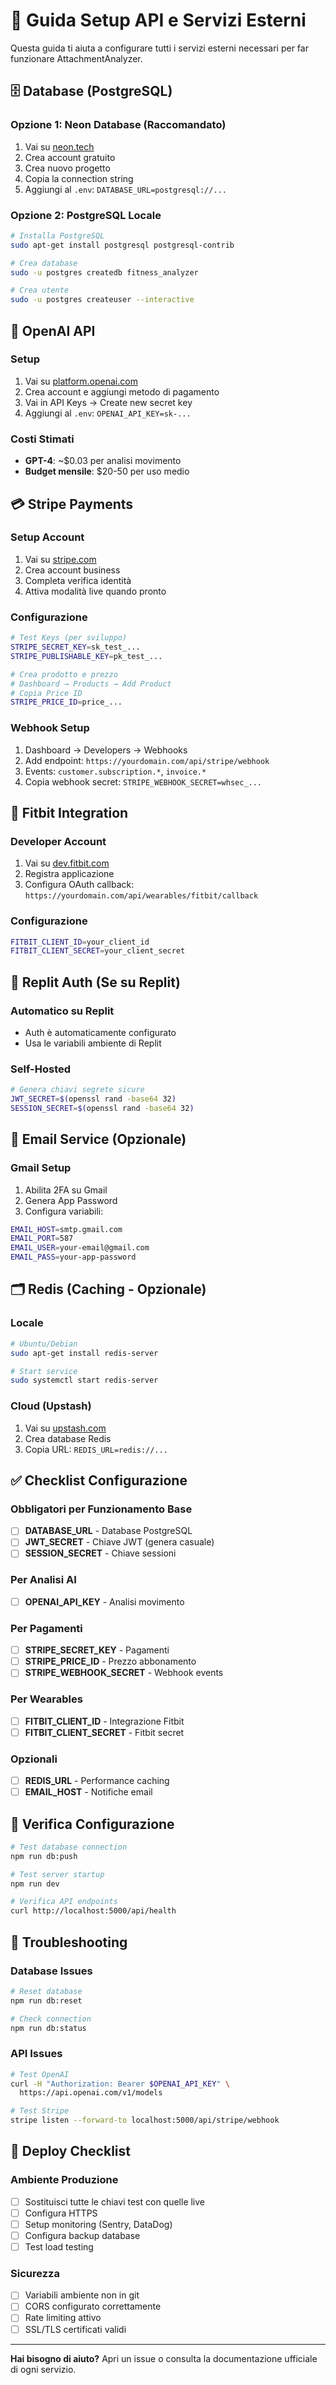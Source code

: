 # 🔧 Guida Setup API e Servizi Esterni

Questa guida ti aiuta a configurare tutti i servizi esterni necessari per far funzionare AttachmentAnalyzer.

## 🗄️ Database (PostgreSQL)

### Opzione 1: Neon Database (Raccomandato)
1. Vai su [neon.tech](https://neon.tech)
2. Crea account gratuito
3. Crea nuovo progetto
4. Copia la connection string
5. Aggiungi al `.env`: `DATABASE_URL=postgresql://...`

### Opzione 2: PostgreSQL Locale
```bash
# Installa PostgreSQL
sudo apt-get install postgresql postgresql-contrib

# Crea database
sudo -u postgres createdb fitness_analyzer

# Crea utente
sudo -u postgres createuser --interactive
```

## 🤖 OpenAI API

### Setup
1. Vai su [platform.openai.com](https://platform.openai.com)
2. Crea account e aggiungi metodo di pagamento
3. Vai in API Keys → Create new secret key
4. Aggiungi al `.env`: `OPENAI_API_KEY=sk-...`

### Costi Stimati
- **GPT-4**: ~$0.03 per analisi movimento
- **Budget mensile**: $20-50 per uso medio

## 💳 Stripe Payments

### Setup Account
1. Vai su [stripe.com](https://stripe.com)
2. Crea account business
3. Completa verifica identità
4. Attiva modalità live quando pronto

### Configurazione
```bash
# Test Keys (per sviluppo)
STRIPE_SECRET_KEY=sk_test_...
STRIPE_PUBLISHABLE_KEY=pk_test_...

# Crea prodotto e prezzo
# Dashboard → Products → Add Product
# Copia Price ID
STRIPE_PRICE_ID=price_...
```

### Webhook Setup
1. Dashboard → Developers → Webhooks
2. Add endpoint: `https://yourdomain.com/api/stripe/webhook`
3. Events: `customer.subscription.*`, `invoice.*`
4. Copia webhook secret: `STRIPE_WEBHOOK_SECRET=whsec_...`

## 📱 Fitbit Integration

### Developer Account
1. Vai su [dev.fitbit.com](https://dev.fitbit.com)
2. Registra applicazione
3. Configura OAuth callback: `https://yourdomain.com/api/wearables/fitbit/callback`

### Configurazione
```bash
FITBIT_CLIENT_ID=your_client_id
FITBIT_CLIENT_SECRET=your_client_secret
```

## 🔐 Replit Auth (Se su Replit)

### Automatico su Replit
- Auth è automaticamente configurato
- Usa le variabili ambiente di Replit

### Self-Hosted
```bash
# Genera chiavi segrete sicure
JWT_SECRET=$(openssl rand -base64 32)
SESSION_SECRET=$(openssl rand -base64 32)
```

## 📧 Email Service (Opzionale)

### Gmail Setup
1. Abilita 2FA su Gmail
2. Genera App Password
3. Configura variabili:

```bash
EMAIL_HOST=smtp.gmail.com
EMAIL_PORT=587
EMAIL_USER=your-email@gmail.com
EMAIL_PASS=your-app-password
```

## 🗂️ Redis (Caching - Opzionale)

### Locale
```bash
# Ubuntu/Debian
sudo apt-get install redis-server

# Start service
sudo systemctl start redis-server
```

### Cloud (Upstash)
1. Vai su [upstash.com](https://upstash.com)
2. Crea database Redis
3. Copia URL: `REDIS_URL=redis://...`

## ✅ Checklist Configurazione

### Obbligatori per Funzionamento Base
- [ ] **DATABASE_URL** - Database PostgreSQL
- [ ] **JWT_SECRET** - Chiave JWT (genera casuale)
- [ ] **SESSION_SECRET** - Chiave sessioni

### Per Analisi AI
- [ ] **OPENAI_API_KEY** - Analisi movimento

### Per Pagamenti
- [ ] **STRIPE_SECRET_KEY** - Pagamenti
- [ ] **STRIPE_PRICE_ID** - Prezzo abbonamento
- [ ] **STRIPE_WEBHOOK_SECRET** - Webhook events

### Per Wearables
- [ ] **FITBIT_CLIENT_ID** - Integrazione Fitbit
- [ ] **FITBIT_CLIENT_SECRET** - Fitbit secret

### Opzionali
- [ ] **REDIS_URL** - Performance caching
- [ ] **EMAIL_HOST** - Notifiche email

## 🧪 Verifica Configurazione

```bash
# Test database connection
npm run db:push

# Test server startup
npm run dev

# Verifica API endpoints
curl http://localhost:5000/api/health
```

## 🔧 Troubleshooting

### Database Issues
```bash
# Reset database
npm run db:reset

# Check connection
npm run db:status
```

### API Issues
```bash
# Test OpenAI
curl -H "Authorization: Bearer $OPENAI_API_KEY" \
  https://api.openai.com/v1/models

# Test Stripe
stripe listen --forward-to localhost:5000/api/stripe/webhook
```

## 🚀 Deploy Checklist

### Ambiente Produzione
- [ ] Sostituisci tutte le chiavi test con quelle live
- [ ] Configura HTTPS
- [ ] Setup monitoring (Sentry, DataDog)
- [ ] Configura backup database
- [ ] Test load testing

### Sicurezza
- [ ] Variabili ambiente non in git
- [ ] CORS configurato correttamente  
- [ ] Rate limiting attivo
- [ ] SSL/TLS certificati validi

---

**Hai bisogno di aiuto?** Apri un issue o consulta la documentazione ufficiale di ogni servizio.
